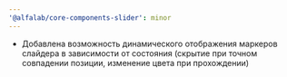 ```yaml
---
'@alfalab/core-components-slider': minor
---
```


- Добавлена возможность динамического отображения маркеров слайдера в зависимости от состояния (скрытие при точном совпадении позиции, изменение цвета при прохождении)
